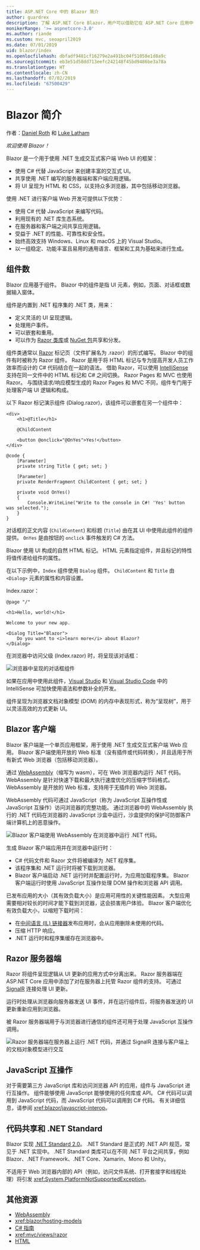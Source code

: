 ```yaml
---
title: ASP.NET Core 中的 Blazor 简介
author: guardrex
description: 了解 ASP.NET Core Blazor，用户可以借助它在 ASP.NET Core 应用中使用 .NET 生成交互式客户端 Web UI。
monikerRange: '>= aspnetcore-3.0'
ms.author: riande
ms.custom: mvc, seoapril2019
ms.date: 07/01/2019
uid: blazor/index
ms.openlocfilehash: dbfadf9481cf16279e2a491bc04f51058e1d8a9c
ms.sourcegitcommit: eb3e51d58dd713eefc242148f45bd9486be3a78a
ms.translationtype: HT
ms.contentlocale: zh-CN
ms.lasthandoff: 07/02/2019
ms.locfileid: "67500429"
---
```

# <a name="introduction-to-blazor"></a>Blazor 简介

作者：[Daniel Roth](https://github.com/danroth27) 和 [Luke Latham](https://github.com/guardrex)

*欢迎使用 Blazor！*

Blazor 是一个用于使用 .NET 生成交互式客户端 Web UI 的框架：

* 使用 C# 代替 JavaScript 来创建丰富的交互式 UI。
* 共享使用 .NET 编写的服务器端和客户端应用逻辑。
* 将 UI 呈现为 HTML 和 CSS，以支持众多浏览器，其中包括移动浏览器。

使用 .NET 进行客户端 Web 开发可提供以下优势：

* 使用 C# 代替 JavaScript 来编写代码。
* 利用现有的 .NET 库生态系统。
* 在服务器和客户端之间共享应用逻辑。
* 受益于 .NET 的性能、可靠性和安全性。
* 始终高效支持 Windows、Linux 和 macOS 上的 Visual Studio。
* 以一组稳定、功能丰富且易用的通用语言、框架和工具为基础来进行生成。

## <a name="components"></a>组件数

Blazor 应用基于组件。 Blazor 中的组件是指 UI 元素，例如，页面、对话框或数据输入窗体。

组件是内置到 .NET 程序集的 .NET 类，用来：

* 定义灵活的 UI 呈现逻辑。
* 处理用户事件。
* 可以嵌套和重用。
* 可以作为 [Razor 类库](xref:razor-pages/ui-class)或 [NuGet 包](/nuget/what-is-nuget)共享和分发。

组件类通常以 [Razor](xref:mvc/views/razor) 标记页（文件扩展名为 .razor）的形式编写。 Blazor 中的组件有时被称为 Razor 组件。 Razor 是用于将 HTML 标记与专为提高开发人员工作效率而设计的 C# 代码结合在一起的语法。 借助 Razor，可以使用 [IntelliSense](/visualstudio/ide/using-intellisense) 支持在同一文件中的 HTML 标记和 C# 之间切换。 Razor Pages 和 MVC 也使用 Razor。 与围绕请求/响应模型生成的 Razor Pages 和 MVC 不同，组件专门用于处理客户端 UI 逻辑和构成。

以下 Razor 标记演示组件 (Dialog.razor)，该组件可以嵌套在另一个组件中：

```cshtml
<div>
    <h1>@Title</h1>

    @ChildContent

    <button @onclick="@OnYes">Yes!</button>
</div>

@code {
    [Parameter]
    private string Title { get; set; }

    [Parameter]
    private RenderFragment ChildContent { get; set; }

    private void OnYes()
    {
        Console.WriteLine("Write to the console in C#! 'Yes' button was selected.");
    }
}
```

对话框的正文内容 (`ChildContent`) 和标题 (`Title`) 由在其 UI 中使用此组件的组件提供。 `OnYes` 是由按钮的 `onclick` 事件触发的 C# 方法。

Blazor 使用 UI 构成的自然 HTML 标记。 HTML 元素指定组件，并且标记的特性将值传递给组件的属性。

在以下示例中，`Index` 组件使用 `Dialog` 组件。 `ChildContent` 和 `Title` 由 `<Dialog>` 元素的属性和内容设置。

Index.razor：

```cshtml
@page "/"

<h1>Hello, world!</h1>

Welcome to your new app.

<Dialog Title="Blazor">
    Do you want to <i>learn more</i> about Blazor?
</Dialog>
```

在浏览器中访问父级 (Index.razor) 时，将呈现该对话框：

![浏览器中呈现的对话框组件](index/_static/dialog.png)

如果在应用中使用此组件，[Visual Studio](/visualstudio/ide/using-intellisense) 和 [Visual Studio Code](https://code.visualstudio.com/docs/editor/intellisense) 中的 IntelliSense 可加快使用语法和参数补全的开发。

组件呈现为浏览器文档对象模型 (DOM) 的内存中表现形式，称为“呈现树”，用于以灵活高效的方式更新 UI。

## <a name="blazor-client-side"></a>Blazor 客户端

Blazor 客户端是一个单页应用框架，用于使用 .NET 生成交互式客户端 Web 应用。 Blazor 客户端使用开放的 Web 标准（没有插件或代码转换），并且适用于所有新式 Web 浏览器（包括移动浏览器）。

通过 [WebAssembly](http://webassembly.org)（缩写为 wasm），可在 Web 浏览器内运行 .NET 代码。 WebAssembly 是针对快速下载和最大执行速度优化的压缩字节码格式。 WebAssembly 是开放的 Web 标准，支持用于无插件的 Web 浏览器。

WebAssembly 代码可通过 JavaScript（称为 JavaScript 互操作性或 JavaScript 互操作）访问浏览器的完整功能。 通过浏览器中的 WebAssembly 执行的 .NET 代码在浏览器的 JavaScript 沙盒中运行，沙盒提供的保护可防御客户端计算机上的恶意操作。

![Blazor 客户端使用 WebAssembly 在浏览器中运行 .NET 代码。](index/_static/blazor-client-side.png)

生成 Blazor 客户端应用并在浏览器中运行时：

* C# 代码文件和 Razor 文件将被编译为 .NET 程序集。
* 该程序集和 .NET 运行时将被下载到浏览器。
* Blazor 客户端启动 .NET 运行时并配置运行时，为应用加载程序集。 Blazor 客户端运行时使用 JavaScript 互操作处理 DOM 操作和浏览器 API 调用。

已发布应用的大小（其有效负载大小）是应用可用性的关键性能因素。 大型应用需要相对较长的时间才能下载到浏览器，这会损害用户体验。 Blazor 客户端优化有效负载大小，以缩短下载时间：

* 在[中间语言 (IL) 链接器](xref:host-and-deploy/blazor/configure-linker)发布应用时，会从应用删除未使用的代码。
* 压缩 HTTP 响应。
* .NET 运行时和程序集缓存在浏览器中。

## <a name="blazor-server-side"></a>Razor 服务器端

Razor 将组件呈现逻辑从 UI 更新的应用方式中分离出来。 Razor 服务器端在 ASP.NET Core 应用中添加了对在服务器上托管 Razor 组件的支持。 可通过 [SignalR](xref:signalr/introduction) 连接处理 UI 更新。

运行时处理从浏览器向服务器发送 UI 事件，并在运行组件后，将服务器发送的 UI 更新重新应用到浏览器。

被 Razor 服务器端用于与浏览器进行通信的组件还可用于处理 JavaScript 互操作调用。

![Razor 服务器端在服务器上运行 .NET 代码，并通过 SignalR 连接与客户端上的文档对象模型进行交互](index/_static/blazor-server-side.png)

## <a name="javascript-interop"></a>JavaScript 互操作

对于需要第三方 JavaScript 库和访问浏览器 API 的应用，组件与 JavaScript 进行互操作。 组件能够使用 JavaScript 能够使用的任何库或 API。 C# 代码可以调用到 JavaScript 代码，而 JavaScript 代码可以调用到 C# 代码。 有关详细信息，请参阅 <xref:blazor/javascript-interop>。

## <a name="code-sharing-and-net-standard"></a>代码共享和 .NET Standard

Blazor 实现 [.NET Standard 2.0](/dotnet/standard/net-standard)。 .NET Standard 是正式的 .NET API 规范，常见于 .NET 实现中。 .NET Standard 类库可以在不同 .NET 平台之间共享，例如 Blazor、.NET Framework、.NET Core、Xamarin、Mono 和 Unity。

不适用于 Web 浏览器内部的 API（例如，访问文件系统、打开套接字和线程处理）将引发 <xref:System.PlatformNotSupportedException>。

## <a name="additional-resources"></a>其他资源

* [WebAssembly](http://webassembly.org/)
* <xref:blazor/hosting-models>
* [C# 指南](/dotnet/csharp/)
* <xref:mvc/views/razor>
* [HTML](https://www.w3.org/html/)
